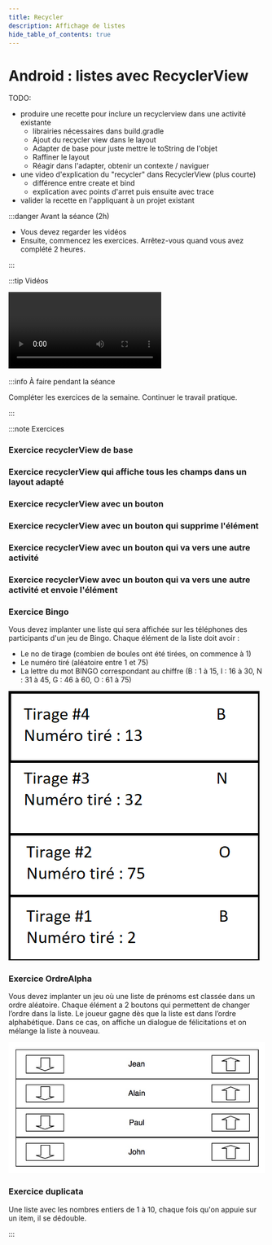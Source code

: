 ```yaml
---
title: Recycler
description: Affichage de listes
hide_table_of_contents: true
---
```


# Android : listes avec RecyclerView

<Row>

<Column>

TODO:
- produire une recette pour inclure un recyclerview dans une activité existante
  - librairies nécessaires dans build.gradle
  - Ajout du recycler view dans le layout
  - Adapter de base pour juste mettre le toString de l'objet
  - Raffiner le layout
  - Réagir dans l'adapter, obtenir un contexte / naviguer
- une video d'explication du "recycler" dans RecyclerView (plus courte)
  - différence entre create et bind
  - explication avec points d'arret puis ensuite avec trace
- valider la recette en l'appliquant à un projet existant



:::danger Avant la séance (2h)

- Vous devez regarder les vidéos
- Ensuite, commencez les exercices. Arrêtez-vous quand vous avez complété 2 heures.

:::

</Column>

<Column>

:::tip Vidéos

<Video url="https://youtu.be/nkGseYC3QAw" />

[Code après video 1](https://github.com/departement-info-cem/3N5-Prog3/tree/main/code/recyclerview)

<Video url="https://youtu.be/gtHix80YUx0" />

[Code après video 2](https://github.com/departement-info-cem/3N5-Prog3/tree/main/code/RecyclerView-Deboguage)

:::

</Column>

<Column>

:::info À faire pendant la séance

Compléter les exercices de la semaine. Continuer le travail pratique.

:::

</Column>

</Row>

:::note Exercices

### Exercice recyclerView de base

### Exercice recyclerView qui affiche tous les champs dans un layout adapté

### Exercice recyclerView avec un bouton

### Exercice recyclerView avec un bouton qui supprime l'élément

### Exercice recyclerView avec un bouton qui va vers une autre activité

### Exercice recyclerView avec un bouton qui va vers une autre activité et envoie l'élément 

### Exercice Bingo

Vous devez implanter une liste qui sera affichée sur les téléphones des participants d'un jeu de Bingo. Chaque élément de la liste doit avoir :

- Le no de tirage (combien de boules ont été tirées, on commence à 1)
- Le numéro tiré (aléatoire entre 1 et 75)
- La lettre du mot BINGO correspondant au chiffre (B : 1 à 15, I : 16 à 30, N : 31 à 45, G : 46 à 60, O : 61 à 75)

<Row>

<Column size="6">

![Bingo](_14-recycler/bingoList.png)

</Column>

</Row>

### Exercice OrdreAlpha

Vous devez implanter un jeu où une liste de prénoms est classée dans un ordre aléatoire. Chaque élément a 2 boutons qui permettent de changer l’ordre dans la liste. Le joueur gagne dès que la liste est dans l’ordre alphabétique. Dans ce cas, on affiche un dialogue de félicitations et on mélange la liste à nouveau.

![Alphapha](_14-recycler/Order.jpg)


### Exercice duplicata

Une liste avec les nombres entiers de 1 à 10, chaque fois qu'on appuie sur un item, il se dédouble.

:::
